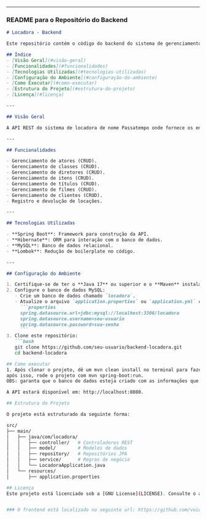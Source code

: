 
---

### README para o Repositório do **Backend**


```markdown
# Locadora - Backend

Este repositório contém o código do backend do sistema de gerenciamento de locadora, desenvolvido com Spring Boot.

## Índice
- [Visão Geral](#visão-geral)
- [Funcionalidades](#funcionalidades)
- [Tecnologias Utilizadas](#tecnologias-utilizadas)
- [Configuração do Ambiente](#configuração-do-ambiente)
- [Como Executar](#como-executar)
- [Estrutura do Projeto](#estrutura-do-projeto)
- [Licença](#licença)

---

## Visão Geral

A API REST do sistema de locadora de nome Passatempo onde fornece os endpoints necessários para o gerenciamento de atores, classes, diretores, itens, títulos, clientes, locações e devoluções.

---

## Funcionalidades

- Gerenciamento de atores (CRUD).
- Gerenciamento de classes (CRUD).
- Gerenciamento de diretores (CRUD).
- Gerenciamento de itens (CRUD).
- Gerenciamento de títulos (CRUD).
- Gerenciamento de filmes (CRUD).
- Gerenciamento de clientes (CRUD).
- Registro e devolução de locações.

---

## Tecnologias Utilizadas

- **Spring Boot**: Framework para construção da API.
- **Hibernate**: ORM para interação com o banco de dados.
- **MySQL**: Banco de dados relacional.
- **Lombok**: Redução de boilerplate no código.

---

## Configuração do Ambiente

1. Certifique-se de ter o **Java 17** ou superior e o **Maven** instalados.
2. Configure o banco de dados MySQL:
   - Crie um banco de dados chamado `locadora`.
   - Atualize o arquivo `application.properties` ou `application.yml` com as credenciais do banco:
     ```properties
     spring.datasource.url=jdbc:mysql://localhost:3306/locadora
     spring.datasource.username=seu-usuario
     spring.datasource.password=sua-senha
     ```
3. Clone este repositório:
   ```bash
   git clone https://github.com/seu-usuario/backend-locadora.git
   cd backend-locadora

## Como executar
1. Após clonar o projeto, dê um mvn clean install no terminal para fazer o download das dependências,
após isso, rode o projeto com mvn spring-boot:run.
OBS: garanta que o banco de dados esteja criado com as informações que estão no aplication.proprieties.

A API estará disponível em: http://localhost:8080.

## Estrutura do Projeto

O projeto está estruturado da seguinte forma:

src/
├── main/
│   ├── java/com/locadora/
│   │   ├── controller/   # Controladores REST
│   │   ├── model/        # Modelos de dados
│   │   ├── repository/   # Repositórios JPA
│   │   ├── service/      # Regras de negócio
│   │   └── LocadoraApplication.java
│   └── resources/
│       ├── application.properties

## Licença
Este projeto está licenciado sob a [GNU License](LICENSE). Consulte o arquivo LICENSE para mais detalhes.


### O frontend está localizado na seguinte url: https://github.com/voidGustavoNunes/videoLocadoraPassatempoFrontend
